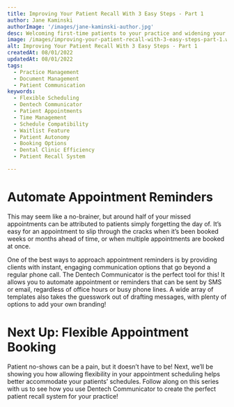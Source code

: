 ```yaml
---
title: Improving Your Patient Recall With 3 Easy Steps - Part 1
author: Jane Kaminski
authorImage: '/images/jane-kaminski-author.jpg'
desc: Welcoming first-time patients to your practice and widening your referral network is a great way to fill up a schedule, but one of the hallmarks of a great practice is the retention of the patients you already have! It’s unavoidable to have a few missed appointments here and there, however, these can quickly add up to a significant chunk of lost revenue each year. So what can we do to keep our chairs full and current patients on track? In this three-part series, we’re going to take a look at how improving patient engagement and communication can address the three most common causes of patient no-shows – and how Dentech can help!
image: /images/improving-your-patient-recall-with-3-easy-steps-part-1.webp
alt: Improving Your Patient Recall With 3 Easy Steps - Part 1
createdAt: 08/01/2022
updatedAt: 08/01/2022
tags:
  - Practice Management
  - Document Management
  - Patient Communication
keywords:
  - Flexible Scheduling
  - Dentech Communicator
  - Patient Appointments
  - Time Management
  - Schedule Compatibility
  - Waitlist Feature
  - Patient Autonomy
  - Booking Options
  - Dental Clinic Efficiency
  - Patient Recall System

---
```


# Automate Appointment Reminders

This may seem like a no-brainer, but around half of your missed appointments can be attributed to patients simply forgetting the day of. It’s easy for an appointment to slip through the cracks when it’s been booked weeks or months ahead of time, or when multiple appointments are booked at once.

One of the best ways to approach appointment reminders is by providing clients with instant, engaging communication options that go beyond a regular phone call. The Dentech Communicator is the perfect tool for this! It allows you to automate appointment or reminders that can be sent by SMS or email, regardless of office hours or busy phone lines. A wide array of templates also takes the guesswork out of drafting messages, with plenty of options to add your own branding!

# Next Up: Flexible Appointment Booking

Patient no-shows can be a pain, but it doesn’t have to be! Next, we’ll be showing you how allowing flexibility in your appointment scheduling helps better accommodate your patients’ schedules. Follow along on this series with us to see how you use Dentech Communicator to create the perfect patient recall system for your practice!




